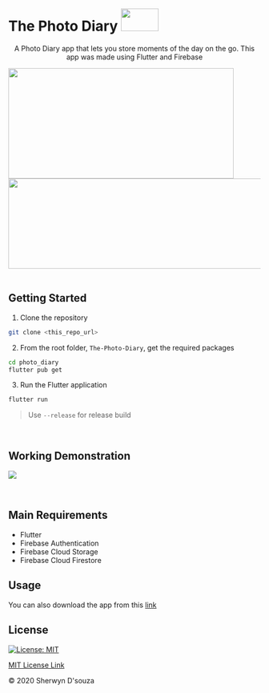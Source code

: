 # The Photo Diary <img src="https://mpng.subpng.com/20180703/evz/kisspng-camera-logo-photography-clip-art-5b3bccc7496876.4498270915306457033007.jpg" height="45" width="75"/>

<div style="text-align:center;">
  
A Photo Diary app that lets you store moments of the day on the go. This app was made using Flutter and Firebase

<img align="left" src="https://flutter.dev/images/flutter-logo-sharing.png" height="220px" width="450px"/>
<img src="https://firebase.google.com/images/brand-guidelines/logo-standard.png" height="180px" width="550px"/>

</div>

<br>

## Getting Started

1. Clone the repository

```bash
git clone <this_repo_url>
```

2. From the root folder, `The-Photo-Diary`, get the required packages

```bash
cd photo_diary
flutter pub get
```

3. Run the Flutter application

```bash
flutter run
```

> Use `--release` for release build

<br>

## Working Demonstration

![](Readme_requirements/Photo-Diary.gif)

<br>

## Main Requirements

<ul>
<li>Flutter</li>
<li>Firebase Authentication</li>
<li>Firebase Cloud Storage</li>
<li>Firebase Cloud Firestore</li>
</ul>

## Usage

You can also download the app from this <a href="https://drive.google.com/file/d/1YcVPr8MuqSFQjZ9u2dh6r7fhCENepTx4/view?usp=sharing">link</a>

## License

[![License: MIT](https://img.shields.io/badge/License-MIT-yellow.svg)](https://opensource.org/licenses/MIT)

[MIT License Link](https://github.com/sherwyn11/The-Photo-Diary/blob/master/LICENSE)

© 2020 Sherwyn D'souza
